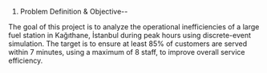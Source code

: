 1. Problem Definition & Objective--
   
The goal of this project is to analyze the operational inefficiencies of a large fuel station in Kağıthane, İstanbul during peak hours using discrete-event simulation. The target is to ensure at least 85% of customers are served within 7 minutes, using a maximum of 8 staff, to improve overall service efficiency.
